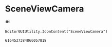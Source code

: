 # SceneViewCamera
![](/img/SceneViewCamera.png)

``` CSharp
EditorGUIUtility.IconContent("SceneViewCamera")
```
```
6164537384866057818
```

